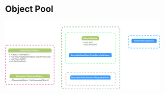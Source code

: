 # Object Pool

<img src="https://raw.githubusercontent.com/LaloBerro/UPM-ObjectPool/main/ObjectPoolDiagramFlow.png" alt="">
